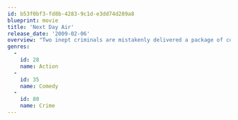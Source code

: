 ```yaml
---
id: b53f0bf3-fd8b-4283-9c1d-e3dd74d289a8
blueprint: movie
title: 'Next Day Air'
release_date: '2009-02-06'
overview: "Two inept criminals are mistakenly delivered a package of cocaine and think they've hit the jackpot, triggering a series of events that changes ten people's lives forever."
genres:
  -
    id: 28
    name: Action
  -
    id: 35
    name: Comedy
  -
    id: 80
    name: Crime
---
```

